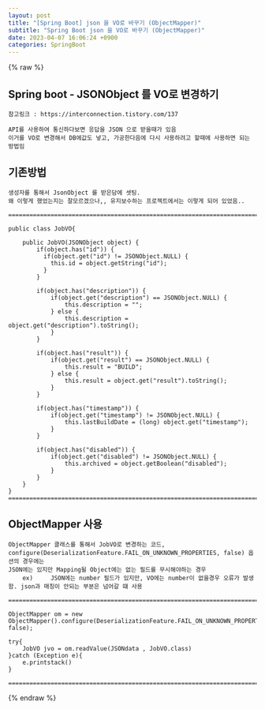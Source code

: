 ```yaml
---  
layout: post  
title: "[Spring Boot] json 을 VO로 바꾸기 (ObjectMapper)"  
subtitle: "Spring Boot json 을 VO로 바꾸기 (ObjectMapper)"  
date: 2023-04-07 16:06:24 +0900  
categories: SpringBoot  
---  
```

{% raw %}  
## Spring boot - JSONObject 를 VO로 변경하기  
  
	참고링크 : https://interconnection.tistory.com/137  
  
	API를 사용하여 통신하다보면 응답을 JSON 으로 받을때가 있음  
	이거를 VO로 변경해서 DB에값도 넣고, 가공한다음에 다시 사용하려고 할때에 사용하면 되는 방법임  
  
## 기존방법  
	생성자를 통해서 JsonObject 를 받은담에 셋팅.  
	왜 이렇게 했었는지는 잘모르겠으나,, 유지보수하는 프로젝트에서는 이렇게 되어 있었음..  
  
	=================================================================================================================  
  
	public class JobVO{  
  
		public JobVO(JSONObject object) {  
			if(object.has("id")) {  
			  if(object.get("id") != JSONObject.NULL) {  
				this.id = object.getString("id");  
			  }  
			}  
  
			if(object.has("description")) {  
				if(object.get("description") == JSONObject.NULL) {  
					this.description = "";  
				} else {  
					this.description = object.get("description").toString();  
				}  
			}  
  
			if(object.has("result")) {  
				if(object.get("result") == JSONObject.NULL) {  
					this.result = "BUILD";  
				} else {  
					this.result = object.get("result").toString();  
				}  
			}  
  
			if(object.has("timestamp")) {  
				if(object.get("timestamp") != JSONObject.NULL) {  
					this.lastBuildDate = (long) object.get("timestamp");  
				}  
			}  
  
			if(object.has("disabled")) {  
				if(object.get("disabled") != JSONObject.NULL) {  
					this.archived = object.getBoolean("disabled");  
				}  
			}  
		}  
	}  
	=================================================================================================================  
  
## ObjectMapper 사용  
  
	ObjectMapper 클래스를 통해서 JobVO로 변경하는 코드,  
	configure(DeserializationFeature.FAIL_ON_UNKNOWN_PROPERTIES, false) 옵션의 경우에는  
	JSON에는 있지만 Mapping될 Object에는 없는 필드를 무시해야하는 경우  
		ex) 	JSON에는 number 필드가 있지만, VO에는 number이 없을경우 오류가 발생함. json과 매칭이 안되는 부분은 넘어갈 떄 사용  
  
	=================================================================================================================  
  
	ObjectMapper om = new ObjectMapper().configure(DeserializationFeature.FAIL_ON_UNKNOWN_PROPERTIES, false);  
  
	try{  
		JobVO jvo = om.readValue(JSONdata , JobVO.class)  
	}catch (Exception e){  
		e.printstack()  
	}  
  
	=================================================================================================================  
{% endraw %}